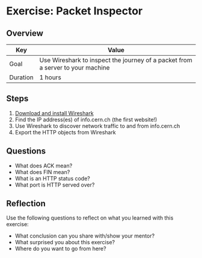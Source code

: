 # Exercise: Packet Inspector

## Overview

| Key | Value |
| --- | --- |
| Goal | Use Wireshark to inspect the journey of a packet from a server to your machine |
| Duration | 1 hours |


## Steps

1. [Download and install Wireshark](https://www.wireshark.org/)
2. Find the IP address(es) of info.cern.ch (the first website!)
3. Use Wireshark to discover network traffic to and from info.cern.ch
4. Export the HTTP objects from Wireshark

## Questions

- What does ACK mean?
- What does FIN mean?
- What is an HTTP status code?
- What port is HTTP served over?

## Reflection

Use the following questions to reflect on what you learned with this exercise:

- What conclusion can you share with/show your mentor?
- What surprised you about this exercise?
- Where do you want to go from here?

